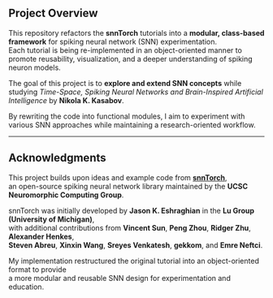## Project Overview

This repository refactors the **snnTorch** tutorials into a **modular, class-based framework** for spiking neural network (SNN) experimentation.  
Each tutorial is being re-implemented in an object-oriented manner to promote reusability, visualization, and a deeper understanding of spiking neuron models.

The goal of this project is to **explore and extend SNN concepts** while studying *Time-Space, Spiking Neural Networks and Brain-Inspired Artificial Intelligence* by **Nikola K. Kasabov**.

By rewriting the code into functional modules, I aim to experiment with various SNN approaches while maintaining a research-oriented workflow.

---

## Acknowledgments

This project builds upon ideas and example code from **[snnTorch](https://snntorch.readthedocs.io/en/latest/index.html)**,  
an open-source spiking neural network library maintained by the **UCSC Neuromorphic Computing Group**.

snnTorch was initially developed by **Jason K. Eshraghian** in the **Lu Group (University of Michigan)**,  
with additional contributions from **Vincent Sun**, **Peng Zhou**, **Ridger Zhu**, **Alexander Henkes**,  
**Steven Abreu**, **Xinxin Wang**, **Sreyes Venkatesh**, **gekkom**, and **Emre Neftci**.

My implementation restructured the original tutorial into an object-oriented format to provide  
a more modular and reusable SNN design for experimentation and education.

